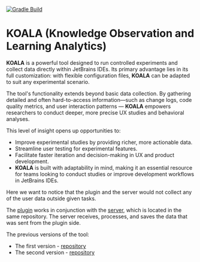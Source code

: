 [![Gradle Build](https://github.com/JetBrains-Research/tasktracker-3/actions/workflows/build.yml/badge.svg)](https://github.com/JetBrains-Research/tasktracker-3/actions/workflows/build.yml)

# KOALA (Knowledge Observation and Learning Analytics)

**KOALA** is a powerful tool designed to run controlled experiments and collect data directly within JetBrains IDEs. Its primary advantage lies in its full customization: with flexible configuration files, **KOALA** can be adapted to suit any experimental scenario.

The tool's functionality extends beyond basic data collection. By gathering detailed and often hard-to-access information—such as change logs, code quality metrics, and user interaction patterns — **KOALA** empowers researchers to conduct deeper, more precise UX studies and behavioral analyses.

This level of insight opens up opportunities to:

- Improve experimental studies by providing richer, more actionable data.
- Streamline user testing for experimental features.
- Facilitate faster iteration and decision-making in UX and product development.
- **KOALA** is built with adaptability in mind, making it an essential resource for teams looking to conduct studies or improve development workflows in JetBrains IDEs.

Here we want to notice that the plugin and the server would not collect any of the user data outside given tasks.

The [plugin](ij-plugin) works in conjunction with the [server](ij-server), which is located in the same repository. The server receives, processes, and saves the data that was sent from the plugin side.

The previous versions of the tool:

- The first version - [repository](https://github.com/JetBrains-Research/task-tracker-plugin)
- The second version - [repository](https://github.com/samorojy/task-tracker-plugin/tree/revival)
